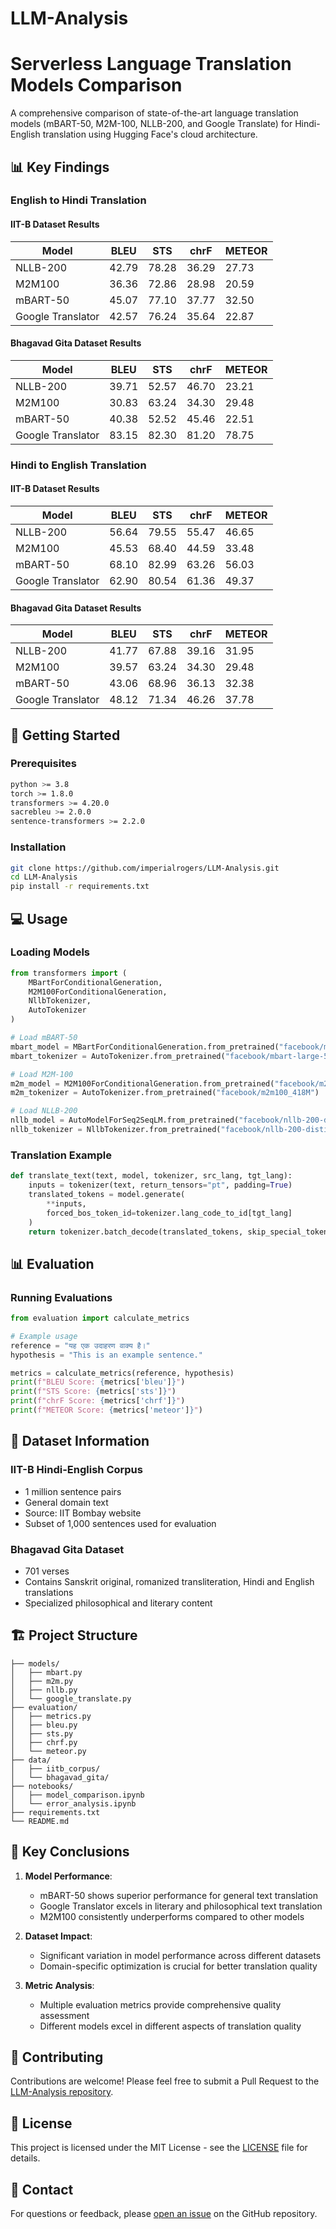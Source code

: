 # LLM-Analysis

# Serverless Language Translation Models Comparison

A comprehensive comparison of state-of-the-art language translation models (mBART-50, M2M-100, NLLB-200, and Google Translate) for Hindi-English translation using Hugging Face's cloud architecture.

## 📊 Key Findings

### English to Hindi Translation

#### IIT-B Dataset Results
| Model | BLEU | STS | chrF | METEOR |
|-------|------|-----|------|---------|
| NLLB-200 | 42.79 | 78.28 | 36.29 | 27.73 |
| M2M100 | 36.36 | 72.86 | 28.98 | 20.59 |
| mBART-50 | 45.07 | 77.10 | 37.77 | 32.50 |
| Google Translator | 42.57 | 76.24 | 35.64 | 22.87 |

#### Bhagavad Gita Dataset Results
| Model | BLEU | STS | chrF | METEOR |
|-------|------|-----|------|---------|
| NLLB-200 | 39.71 | 52.57 | 46.70 | 23.21 |
| M2M100 | 30.83 | 63.24 | 34.30 | 29.48 |
| mBART-50 | 40.38 | 52.52 | 45.46 | 22.51 |
| Google Translator | 83.15 | 82.30 | 81.20 | 78.75 |

### Hindi to English Translation

#### IIT-B Dataset Results
| Model | BLEU | STS | chrF | METEOR |
|-------|------|-----|------|---------|
| NLLB-200 | 56.64 | 79.55 | 55.47 | 46.65 |
| M2M100 | 45.53 | 68.40 | 44.59 | 33.48 |
| mBART-50 | 68.10 | 82.99 | 63.26 | 56.03 |
| Google Translator | 62.90 | 80.54 | 61.36 | 49.37 |

#### Bhagavad Gita Dataset Results
| Model | BLEU | STS | chrF | METEOR |
|-------|------|-----|------|---------|
| NLLB-200 | 41.77 | 67.88 | 39.16 | 31.95 |
| M2M100 | 39.57 | 63.24 | 34.30 | 29.48 |
| mBART-50 | 43.06 | 68.96 | 36.13 | 32.38 |
| Google Translator | 48.12 | 71.34 | 46.26 | 37.78 |

## 🚀 Getting Started

### Prerequisites
```bash
python >= 3.8
torch >= 1.8.0
transformers >= 4.20.0
sacrebleu >= 2.0.0
sentence-transformers >= 2.2.0
```

### Installation
```bash
git clone https://github.com/imperialrogers/LLM-Analysis.git
cd LLM-Analysis
pip install -r requirements.txt
```

## 💻 Usage

### Loading Models
```python
from transformers import (
    MBartForConditionalGeneration, 
    M2M100ForConditionalGeneration,
    NllbTokenizer,
    AutoTokenizer
)

# Load mBART-50
mbart_model = MBartForConditionalGeneration.from_pretrained("facebook/mbart-large-50")
mbart_tokenizer = AutoTokenizer.from_pretrained("facebook/mbart-large-50")

# Load M2M-100
m2m_model = M2M100ForConditionalGeneration.from_pretrained("facebook/m2m100_418M")
m2m_tokenizer = AutoTokenizer.from_pretrained("facebook/m2m100_418M")

# Load NLLB-200
nllb_model = AutoModelForSeq2SeqLM.from_pretrained("facebook/nllb-200-distilled-600M")
nllb_tokenizer = NllbTokenizer.from_pretrained("facebook/nllb-200-distilled-600M")
```

### Translation Example
```python
def translate_text(text, model, tokenizer, src_lang, tgt_lang):
    inputs = tokenizer(text, return_tensors="pt", padding=True)
    translated_tokens = model.generate(
        **inputs,
        forced_bos_token_id=tokenizer.lang_code_to_id[tgt_lang]
    )
    return tokenizer.batch_decode(translated_tokens, skip_special_tokens=True)[0]
```

## 📊 Evaluation

### Running Evaluations
```python
from evaluation import calculate_metrics

# Example usage
reference = "यह एक उदाहरण वाक्य है।"
hypothesis = "This is an example sentence."

metrics = calculate_metrics(reference, hypothesis)
print(f"BLEU Score: {metrics['bleu']}")
print(f"STS Score: {metrics['sts']}")
print(f"chrF Score: {metrics['chrf']}")
print(f"METEOR Score: {metrics['meteor']}")
```

## 📁 Dataset Information

### IIT-B Hindi-English Corpus
- 1 million sentence pairs
- General domain text
- Source: IIT Bombay website
- Subset of 1,000 sentences used for evaluation

### Bhagavad Gita Dataset
- 701 verses
- Contains Sanskrit original, romanized transliteration, Hindi and English translations
- Specialized philosophical and literary content

## 🏗️ Project Structure
```
├── models/
│   ├── mbart.py
│   ├── m2m.py
│   ├── nllb.py
│   └── google_translate.py
├── evaluation/
│   ├── metrics.py
│   ├── bleu.py
│   ├── sts.py
│   ├── chrf.py
│   └── meteor.py
├── data/
│   ├── iitb_corpus/
│   └── bhagavad_gita/
├── notebooks/
│   ├── model_comparison.ipynb
│   └── error_analysis.ipynb
├── requirements.txt
└── README.md
```

## 📝 Key Conclusions

1. **Model Performance**:
   - mBART-50 shows superior performance for general text translation
   - Google Translator excels in literary and philosophical text translation
   - M2M100 consistently underperforms compared to other models

2. **Dataset Impact**:
   - Significant variation in model performance across different datasets
   - Domain-specific optimization is crucial for better translation quality

3. **Metric Analysis**:
   - Multiple evaluation metrics provide comprehensive quality assessment
   - Different models excel in different aspects of translation quality

## 👥 Contributing
Contributions are welcome! Please feel free to submit a Pull Request to the [LLM-Analysis repository](https://github.com/imperialrogers/LLM-Analysis).

## 📄 License
This project is licensed under the MIT License - see the [LICENSE](https://github.com/imperialrogers/LLM-Analysis/blob/main/LICENSE) file for details.

## 📧 Contact
For questions or feedback, please [open an issue](https://github.com/imperialrogers/LLM-Analysis/issues) on the GitHub repository.
